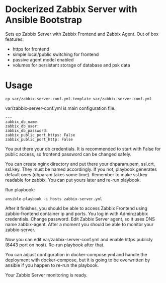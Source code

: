# Dockerized Zabbix Server with Ansible Bootstrap

Sets up Zabbix Server with Zabbix Frontend and Zabbix Agent.
Out of box features:
- https for frontend
- simple local/public switching for frontend
- passive agent model enabled
- volumes for persistant storage of database and psk data

# Usage

```
cp var/zabbix-server-conf.yml.template var/zabbix-server-conf.yml
```

var/zabbix-server-conf.yml is main configuration file.

```
---
zabbix_db_name:
zabbix_db_user:
zabbix_db_password:
zabbix_public_port_https: False
zabbix_public_port_http: False
```

You put there your db credentials. It is recommended to start with False for public access,
so frontend password can be changed safely.

You can create nginx directory and put there your dhparam.pem, ssl.crt, ssl.key.
They must be named accordingly.
If you not, playbook generates default ones (dhparam takes some time).
Remember to make ssl.key readable for zabbix.
You can put yours later and re-run playbook.

Run playbook:
```
ansible-playbook -i hosts zabbix-server.yml
```

After it finishes, you should be able to access Zabbix Frontend using zabbix-frontend container ip and ports.
You log in with Admin:zabbix credentials. Change password.
Edit Zabbix Server agent, so it uses DNS name zabbix-agent. After a moment you should be able to monitor
your zabbix-server.

Now you can edit var/zabbix-server-conf.yml and enable https publicly (8443 port on host).
Re-run playbook after that.

You can adjust configuration in docker-compose.yml and handle the deployment with docker-compose, but it is going to be
overwritten by ansible if you happen to re-run the playbook.

Your Zabbix Server monitoring is ready.
